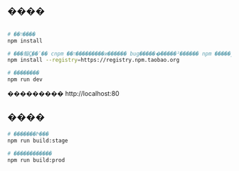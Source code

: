 ## ����

```bash

# ��װ����
npm install

# ���鲻Ҫֱ��ʹ�� cnpm ��װ���������и��ֹ���� bug������ͨ�����²������ npm �����ٶ���������
npm install --registry=https://registry.npm.taobao.org

# ��������
npm run dev
```

��������� http://localhost:80

## ����

```bash
# �������Ի���
npm run build:stage

# ������������
npm run build:prod
```